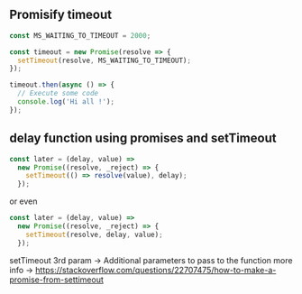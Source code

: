 ## Promisify timeout

```javascript
const MS_WAITING_TO_TIMEOUT = 2000;

const timeout = new Promise(resolve => {
  setTimeout(resolve, MS_WAITING_TO_TIMEOUT);
});

timeout.then(async () => {
  // Execute some code
  console.log('Hi all !');
});
```

## delay function using promises and setTimeout

```javascript
const later = (delay, value) =>
  new Promise((resolve, _reject) => {
    setTimeout(() => resolve(value), delay);
  });
```

or even

```javascript
const later = (delay, value) =>
  new Promise((resolve, _reject) => {
    setTimeout(resolve, delay, value);
  });
```

setTimeout 3rd param -> Additional parameters to pass to the function
more info -> https://stackoverflow.com/questions/22707475/how-to-make-a-promise-from-settimeout
